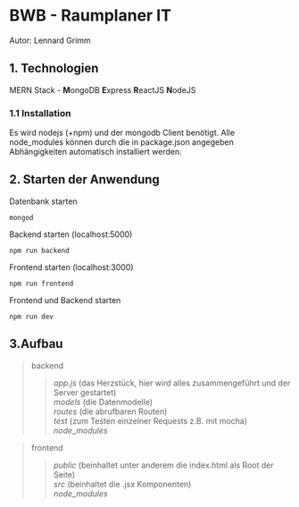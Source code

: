 # BWB - Raumplaner IT
Autor: Lennard Grimm


## 1. Technologien

MERN Stack - **M**ongoDB **E**xpress **R**eactJS **N**odeJS

### 1.1 Installation

Es wird nodejs (+npm) und der mongodb Client benötigt. Alle node_modules können durch die in package.json angegeben Abhängigkeiten automatisch installiert werden.


## 2. Starten der Anwendung

Datenbank starten

	mongod
	
Backend starten (localhost:5000)

	npm run backend
	
Frontend starten (localhost:3000)

	npm run frontend

Frontend und Backend starten

	npm run dev
	
## 3.Aufbau

>backend
>>*app.js* (das Herzstück, hier wird alles zusammengeführt und der Server gestartet)  
>>*models* (die Datenmodelle)  
>>*routes* (die abrufbaren Routen)  
>>*test* (zum Testen einzelner Requests z.B. mit mocha)  
>>*node_modules*  

>frontend
>>*public* (beinhaltet unter anderem die index.html als Root der Seite)  
>>*src* (beinhaltet die .jsx Komponenten)  
>>*node_modules*  

